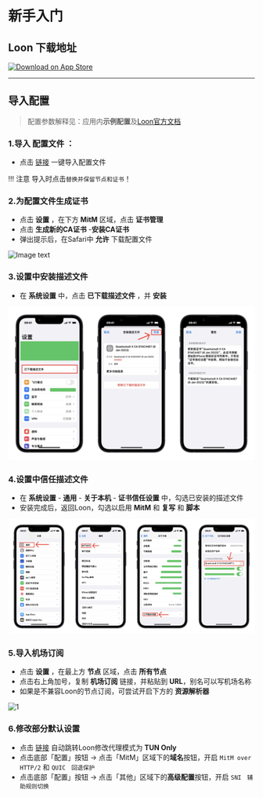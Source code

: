# 新手入门

## Loon 下载地址

<a href="https://apps.apple.com/app/id1373567447"><img width="200px" alt="Download on App Store" src="https://logos-download.com/wp-content/uploads/2016/06/Download_on_the_App_Store_logo.png"/></a>  

***

## 导入配置

> 配置参数解释见：应用内**示例配置**及[Loon官方文档](https://nsloon.app/docs/intro)

### 1.导入 **配置文件** ：
* 点击 [链接](https://www.nsloon.com/openloon/import?sub=https://gitlab.com/Nessk/vpn/-/raw/main/Loon/Loon.conf) 一键导入配置文件

<!-- prettier-ignore -->
!!! 注意
    导入时点击`替换并保留节点和证书`！



### 2.为配置文件生成证书

* 点击 **设置** ，在下方 **MitM** 区域，点击 **证书管理**
* 点击 **生成新的CA证书** -**安装CA证书**
* 弹出提示后，在Safari中 **允许** 下载配置文件

![Image text](https://gitlab.com/Nessk/vpn/-/raw/main/blog/docs/loon/Photo/IMG_2112.webp) 

### 3.设置中安装描述文件
* 在 **系统设置** 中，点击 **已下载描述文件** ，并 **安装**

![Image text](../quantumultx/Photo/设置-安装证书.webp)

### 4.设置中信任描述文件

* 在 **系统设置** - **通用** - **关于本机** - **证书信任设置** 中，勾选已安装的描述文件
* 安装完成后，返回Loon，勾选以启用 **MitM** 和 **复写** 和 **脚本**

![Image text](../quantumultx/Photo/设置-信任证书.webp)

### 5.导入机场订阅

* 点击 **设置** ，在最上方 **节点** 区域，点击 **所有节点**
* 点击右上角加号，复制 **机场订阅** 链接，并粘贴到 **URL**，别名可以写机场名称
* 如果是不兼容Loon的节点订阅，可尝试开启下方的 **资源解析器**

![1](https://gitlab.com/Nessk/vpn/-/raw/main/blog/docs/loon/Photo/IMG_1368.webp)

### 6.修改部分默认设置

* 点击 [链接](https://www.nsloon.com/openloon/proxymode=tun) 自动跳转Loon修改代理模式为 **TUN Only**
* 点击底部「配置」按钮 → 点击「MitM」区域下的**域名**按钮，开启 `MitM over HTTP/2` 和 `QUIC　回退保护`
* 点击底部「配置」按钮 → 点击「其他」区域下的**高级配置**按钮，开启 `SNI　辅助规则切换`





